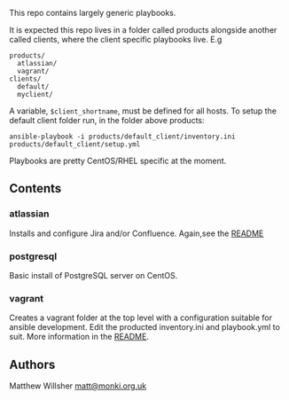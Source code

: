 This repo contains largely generic playbooks. 

It is expected this repo lives in a folder called products alongside another called clients, where the client specific playbooks live. E.g

```
products/
  atlassian/
  vagrant/
clients/
  default/
  myclient/
```

A variable, <code>$client_shortname</code>, must be defined for all hosts.
To setup the default client folder run, in the folder above products:

```
ansible-playbook -i products/default_client/inventory.ini products/default_client/setup.yml
```

Playbooks are pretty CentOS/RHEL specific at the moment.

Contents
--------

### atlassian
Installs and configure Jira and/or Confluence. Again,see the [README](products/atlassian/README.md)

### postgresql
Basic install of PostgreSQL server on CentOS. 

### vagrant

Creates a vagrant folder at the top level with a configuration suitable for ansible development. Edit the producted inventory.ini and playbook.yml to suit. More information in the [README](products/vagrant/README.md).

Authors
-------

Matthew Willsher <matt@monki.org.uk>
